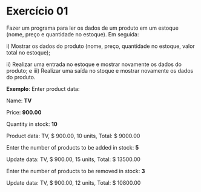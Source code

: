 
# Exercício 01 
Fazer um programa para ler os dados de um produto em um estoque (nome, preço e quantidade no estoque). Em seguida:

i) Mostrar os dados do produto (nome, preço, quantidade no estoque, valor total no estoque);

ii) Realizar uma entrada no estoque e mostrar novamente os dados do produto; e
iii) Realizar uma saída no stoque e mostrar novamente os dados do produto.

**Exemplo**: 
Enter product data:

Name: **TV**

Price: **900.00**

Quantity in stock: **10**

Product data: TV, $ 900.00, 10 units, Total: $ 9000.00

Enter the number of products to be added in stock: **5**

Update data: TV, $ 900.00, 15 units, Total: $ 13500.00

Enter the number of products to be removed in stock: **3**

Update data: TV, $ 900.00, 12 units, Total: $ 10800.00
